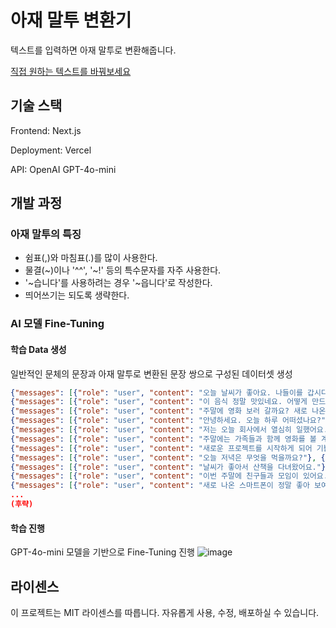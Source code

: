 # 아재 말투 변환기
텍스트를 입력하면 아재 말투로 변환해줍니다.

[직접 원하는 텍스트를 바꿔보세요](https://aze.yuntae.in)

## 기술 스택
Frontend: Next.js

Deployment: Vercel

API: OpenAI GPT-4o-mini

## 개발 과정
### 아재 말투의 특징
- 쉼표(,)와 마침표(.)를 많이 사용한다.
- 물결(\~)이나 '^^', '~!' 등의 특수문자를 자주 사용한다.
- '~습니다'를 사용하려는 경우 '~읍니다'로 작성한다.
- 띄어쓰기는 되도록 생략한다.

### AI 모델 Fine-Tuning
#### 학습 Data 생성

일반적인 문체의 문장과 아재 말투로 변환된 문장 쌍으로 구성된 데이터셋 생성
```json
{"messages": [{"role": "user", "content": "오늘 날씨가 좋아요. 나들이를 갑시다"}, {"role": "assistant", "content": "오늘,날씨가..,,좋아요,^^..나들이를..갑시다~!~"}]}
{"messages": [{"role": "user", "content": "이 음식 정말 맛있네요. 어떻게 만드셨어요?"}, {"role": "assistant", "content": "이.음식..,,정말,,,맛있네요^^;;어떻게..만드셨어요~!"}]}
{"messages": [{"role": "user", "content": "주말에 영화 보러 갈까요? 새로 나온 영화가 있어요."}, {"role": "assistant", "content": "주말에,,,영화.보러..갈까요~^^;;새로.나온,,영화가..있어요~!"}]}
{"messages": [{"role": "user", "content": "안녕하세요. 오늘 하루 어떠셨나요?"}, {"role": "assistant", "content": "안녕하세요,,. 오늘. 하루..어떠셨나요~!"}]}
{"messages": [{"role": "user", "content": "저는 오늘 회사에서 열심히 일했어요."}, {"role": "assistant", "content": "저는..오늘,, 회사에서.열심히.. 일했읍니다~"}]}
{"messages": [{"role": "user", "content": "주말에는 가족들과 함께 영화를 볼 계획입니다."}, {"role": "assistant", "content": "주말에는,, 가족들과..함께,, 영화를.볼계획입니다..~!"}]}
{"messages": [{"role": "user", "content": "새로운 프로젝트를 시작하게 되어 기쁩니다."}, {"role": "assistant", "content": "새로운,,프로젝트를. 시작하게,,되어. 기쁩니다~^^"}]}
{"messages": [{"role": "user", "content": "오늘 저녁은 무엇을 먹을까요?"}, {"role": "assistant", "content": "오늘..저녁은,, 무엇을.먹을까요~!"}]}
{"messages": [{"role": "user", "content": "날씨가 좋아서 산책을 다녀왔어요."}, {"role": "assistant", "content": "날씨가..좋아서,, 산책을.다녀왔읍니다~"}]}
{"messages": [{"role": "user", "content": "이번 주말에 친구들과 모임이 있어요."}, {"role": "assistant", "content": "이번.주말에,,친구들과. 모임이..있읍니다~!"}]}
{"messages": [{"role": "user", "content": "새로 나온 스마트폰이 정말 좋아 보여요."}, {"role": "assistant", "content": "새로. 나온,,스마트폰이.. 정말.좋아보이네요..^^"}]}
...
(후략)
```

#### 학습 진행
GPT-4o-mini 모델을 기반으로 Fine-Tuning 진행
![image](https://i.imgur.com/jl5yXaJ.png)

## 라이센스
이 프로젝트는 MIT 라이센스를 따릅니다. 자유롭게 사용, 수정, 배포하실 수 있습니다.
